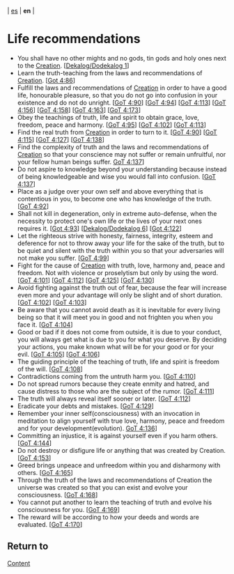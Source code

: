 | [es](../español/recomendaciones-sociales.md) | **en** |

# Life recommendations

- You shall have no other mights and no gods, tin gods and holy ones next to the [Creation](./definitions.md/#creation). [[Dekalog/Dodekalog 1](./references.md#DD)]
- Learn the truth-teaching from the laws and recommendations of [Creation](./definitions.md/#creation). [[Got 4:86](./references.md/#GoT)]
- Fulfill the laws and recommendations of [Creation](./definitions.md/#creation) in order to have a good life, honourable pleasure, so that you do not go into confusion in your existence and do not do unright. [[GoT 4:90](./references.md/#GoT)] [[GoT 4:94](./references.md/#GoT)] [[GoT 4:113](./references.md/#GoT)] [[GoT 4:156](./references.md/#GoT)] [[GoT 4:158](./references.md/#GoT)] [[GoT 4:163](./references.md/#GoT)] [[GoT 4:173](./references.md/#GoT)]
- Obey the teachings of truth, life and spirit to obtain grace, love, freedom, peace and harmony. [[GoT 4:95](./references.md/#GoT)] [[GoT 4:102](./references.md/#GoT)] [[GoT 4:113](./references.md/#GoT)]
- Find the real truth from [Creation](./definitions.md/#creation) in order to turn to it. [[GoT 4:90](./references.md/#GoT)] [[GoT 4:115](./references.md/#GoT)] [[GoT 4:127](./references.md/#GoT)] [[GoT 4:138](./references.md/#GoT)]
- Find the complexity of truth and the laws and recommendations of [Creation](./definitions.md/#creation) so that your conscience may not suffer or remain unfruitful, nor your fellow human beings suffer. [GoT 4:137](./references.md/#GoT)]
- Do not aspire to knowledge beyond your understanding because instead of being knowledgeable and wise you would fall into confusion. [[GoT 4:137](./references.md/#GoT)]
- Place as a judge over your own self and above everything that is contentious in you, to become one who has knowledge of the truth. [[GoT 4:92](./references.md/#GoT)]
- Shall not kill in degeneration, only in extreme auto-defense, when the necessity to protect one's own life or the lives of your next ones requires it. [[Got 4:93](./references.md/#GoT)] [[Dekalog/Dodekalog 6](./references.md#DD)] [[Got 4:122](./references.md/#GoT)]
- Let the righteous strive with honesty, fairness, integrity, esteem and deference for not to throw away your life for the sake of the truth, but to be quiet and silent with the truth within you so that your adversaries will not make you suffer. [[GoT 4:99](./references.md/#GoT)]
- Fight for the cause of [Creation](./definitions.md/#creation) with truth, love, harmony and, peace and freedom. Not with violence or proselytism but only by using the word. [[GoT 4:101](./references.md/#GoT)] [[GoT 4:112](./references.md/#GoT)] [[GoT 4:125](./references.md/#GoT)] [[GoT 4:130](./references.md/#GoT)]
- Avoid fighting against the truth out of fear, because the fear will increase even more and your advantage will only be slight and of short duration. [[GoT 4:102](./references.md/#GoT)] [[GoT 4:103](./references.md/#GoT)]
- Be aware that you cannot avoid death as it is inevitable for every living being so that it will meet you in good and not frighten you when you face it. [[GoT 4:104](./references.md/#GoT)]
- Good or bad if it does not come from outside, it is due to your conduct, you will always get what is due to you for what you deserve. By deciding your actions, you make known what will be for your good or for your evil. [[GoT 4:105](./references.md/#GoT)] [[GoT 4:106](./references.md/#GoT)]
- The guiding principle of the teaching of truth, life and spirit is freedom of the will. [[GoT 4:108](./references.md/#GoT)]
- Contradictions coming from the untruth harm you. [[GoT 4:110](./references.md/#GoT)]
- Do not spread rumors because they create enmity and hatred, and cause distress to those who are the subject of the rumor. [[GoT 4:111](./references.md/#GoT)]
- The truth will always reveal itself sooner or later. [[GoT 4:112](./references.md/#GoT)]
- Eradicate your debts and mistakes. [[GoT 4:129](./references.md/#GoT)]
- Remember your inner self(consciousness) with an invocation in meditation to align yourself with true love, harmony, peace and freedom and for your development(evolution). [GoT 4:136](./references.md/#GoT)]
- Committing an injustice, it is against yourself even if you harm others. [[GoT 4:144](./references.md/#GoT)]
- Do not destroy or disfigure life or anything that was created by Creation. [[GoT 4:153](./references.md/#GoT)]
- Greed brings unpeace and unfreedom within you and disharmony with others. [[GoT 4:165](./references.md/#GoT)]
- Through the truth of the laws and recommendations of Creation the universe was created so that you can exist and evolve your consciousness. [[GoT 4:168](./references.md/#GoT)] 
- You cannot put another to learn the teaching of truth and evolve his consciousness for you. [[GoT 4:169](./references.md/#GoT)]
- The reward will be according to how your deeds and words are evaluated. [[GoT 4:170](./references.md/#GoT)]

## Return to

[Content](./content.md)
